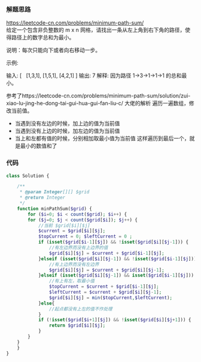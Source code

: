 ### 解题思路
https://leetcode-cn.com/problems/minimum-path-sum/  
给定一个包含非负整数的 m x n 网格，请找出一条从左上角到右下角的路径，使得路径上的数字总和为最小。

说明：每次只能向下或者向右移动一步。

示例:

输入:
[
  [1,3,1],
  [1,5,1],
  [4,2,1]
]
输出: 7
解释: 因为路径 1→3→1→1→1 的总和最小。  

参考了https://leetcode-cn.com/problems/minimum-path-sum/solution/zui-xiao-lu-jing-he-dong-tai-gui-hua-gui-fan-liu-c/ 大佬的解析
遍历一遍数组，修改当前值。  
- 当遇到没有左边的时候，加上边的值为当前值
- 当遇到没有上边的时候，加左边的值为当前值
- 当上和左都有值的时候，分别相加取最小值为当前值
这样遍历到最后一个，就是最小的数值和了
### 代码

```php
class Solution {

    /**
     * @param Integer[][] $grid
     * @return Integer
     */
    function minPathSum($grid) {
        for ($i=0; $i < count($grid); $i++) { 
    	for ($j=0; $j < count($grid[$i]); $j++) { 
    		//当前 $grid[$i][$j]
    		$current = $grid[$i][$j];
    		$topCurrent = 0; $leftCurrent = 0 ;
    		if (isset($grid[$i-1][$j]) && !isset($grid[$i][$j-1])) {
                //有左边界而没有上边界的值
    			$grid[$i][$j] = $current + $grid[$i-1][$j];
    		}elseif (isset($grid[$i][$j-1]) && !isset($grid[$i-1][$j])) {
                //有上边界而没有左边界
    			$grid[$i][$j] = $current + $grid[$i][$j-1];
    		}elseif (isset($grid[$i][$j-1]) && isset($grid[$i-1][$j])) {
                //有上有左，取最小值
    			$topCurrent = $current + $grid[$i-1][$j];
	    		$leftCurrent = $current + $grid[$i][$j-1];
	    		$grid[$i][$j] = min($topCurrent,$leftCurrent);
    		}else{
    			//起点都没有上左的值不作处理
    		}
    		if (!isset($grid[$i+1][$j]) && !isset($grid[$i][$j+1])) {
    			return $grid[$i][$j];
    		}
    	}
    }
    }
}
```